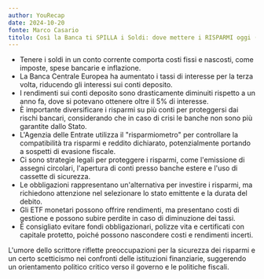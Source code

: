 ```yaml
---
author: YouRecap
date: 2024-10-20
fonte: Marco Casario
titolo: Così la Banca ti SPILLA i Soldi: dove mettere i RISPARMI oggi (e farli rendere)
---
```


- Tenere i soldi in un conto corrente comporta costi fissi e nascosti, come imposte, spese bancarie e inflazione.
- La Banca Centrale Europea ha aumentato i tassi di interesse per la terza volta, riducendo gli interessi sui conti deposito.
- I rendimenti sui conti deposito sono drasticamente diminuiti rispetto a un anno fa, dove si potevano ottenere oltre il 5% di interesse.
- È importante diversificare i risparmi su più conti per proteggersi dai rischi bancari, considerando che in caso di crisi le banche non sono più garantite dallo Stato.
- L'Agenzia delle Entrate utilizza il "risparmiometro" per controllare la compatibilità tra risparmi e reddito dichiarato, potenzialmente portando a sospetti di evasione fiscale.
- Ci sono strategie legali per proteggere i risparmi, come l'emissione di assegni circolari, l'apertura di conti presso banche estere e l'uso di cassette di sicurezza.
- Le obbligazioni rappresentano un'alternativa per investire i risparmi, ma richiedono attenzione nel selezionare lo stato emittente e la durata del debito.
- Gli ETF monetari possono offrire rendimenti, ma presentano costi di gestione e possono subire perdite in caso di diminuzione dei tassi.
- È consigliato evitare fondi obbligazionari, polizze vita e certificati con capitale protetto, poiché possono nascondere costi e rendimenti incerti.

L'umore dello scrittore riflette preoccupazioni per la sicurezza dei risparmi e un certo scetticismo nei confronti delle istituzioni finanziarie, suggerendo un orientamento politico critico verso il governo e le politiche fiscali.

